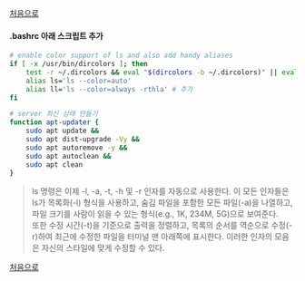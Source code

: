 [처음으로](../README.md)
#### .bashrc 아래  스크립트 추가
  ```sh
  # enable color support of ls and also add handy aliases
  if [ -x /usr/bin/dircolors ]; then
      test -r ~/.dircolors && eval "$(dircolors -b ~/.dircolors)" || eval "$(dircolors -b)"
      alias ls='ls --color=auto'
      alias ll='ls --color=always -rthla' # 추가 
  fi
  
  # server 최신 상태 만들기
  function apt-updater {
      sudo apt update &&
      sudo apt dist-upgrade -Vy &&
      sudo apt autoremove -y &&
      sudo apt autoclean &&
      sudo apt clean
  }
  ```
  > ls 명령은 이제 -l, -a, -t, -h 및 -r 인자를 자동으로 사용한다. 이 모든 인자들은 ls가 목록화(-l) 형식을 사용하고, 숨김 파일을 포함한 모든 파일(-a)을 나열하고, 파일 크기를 사람이 읽을 수 있는 형식(e.g., 1K, 234M, 5G)으로 보여준다. <br>
  또한 수정 시간(-t)을 기준으로 출력을 정렬하고, 목록의 순서를 역순으로 수정(-r)하여 최근에 수정한 파일을 터미널 맨 아래쪽에 표시한다. 이러한 인자의 모음은 자신의 스타일에 맞게 수정할 수 있다.

[처음으로](../README.md)